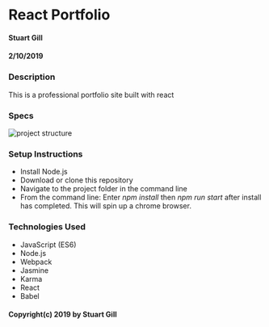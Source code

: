 # React Portfolio

#### Stuart Gill

#### 2/10/2019

### Description

This is a professional portfolio site built with react

### Specs

![project structure](https://github.com/stuart-gill/react-historical-figures/tree/master/src/assets/images/map.jpg)

### Setup Instructions

- Install Node.js
- Download or clone this repository
- Navigate to the project folder in the command line
- From the command line: Enter _npm install_ then _npm run start_ after install has completed. This will spin up a chrome browser.

### Technologies Used

- JavaScript (ES6)
- Node.js
- Webpack
- Jasmine
- Karma
- React
- Babel

#### Copyright(c) 2019 by Stuart Gill
